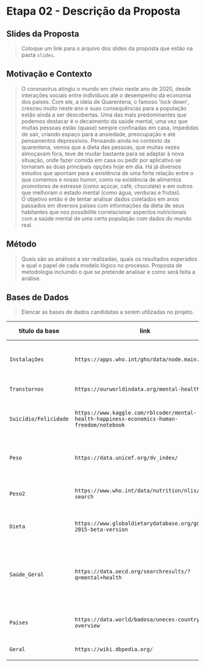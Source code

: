 # Etapa 02 - Descrição da Proposta

## Slides da Proposta

> Coloque um link para o arquivo dos slides da proposta que estão na pasta `slides`.

## Motivação e Contexto

> O coronavírus atingiu o mundo em cheio neste ano de 2020, desde interações sociais entre indivíduos até o desempenho da economia dos países. Com ele, a ideia de Quarentena, o famoso 'lock down', cresceu muito neste ano e suas consequências para a população estão ainda a ser descobertas. Uma das mais predominantes que podemos destacar é o decaimento da saúde mental, uma vez que muitas pessoas estão (quase) sempre confinadas em casa, impedidas de sair, criando espaço para a ansiedade, preocupação e até pensamentos depressivos. Pensando ainda no contexto da quarentena, vemos que a dieta das pessoas, que muitas vezes almoçavam fora, teve de mudar bastante para se adaptar à nova situação, onde fazer comida em casa ou pedir por aplicativo se tornaram as duas principais opções hoje em dia. Há já diversos estudos que apontam para a existência de uma forte relação entre o que comemos e nosso humor, como na existência de alimentos promotores de estresse (como açúcar, café, chocolate) e em outros que melhoram o estado mental (como água, verduras e frutas).  
O objetivo então é de tentar analisar dados coletados em anos passados em diversos países com informações da dieta de seus habitantes que nos possibilite correlacionar aspectos nutricionais com a saúde mental de uma certa população com dados do mundo real.

## Método

> Quais são as análises a ser realizadas, quais os resultados esperados e qual o papel de cada modelo lógico no processo. Proposta de metodologia incluindo o que se pretende analisar e como será feita a análise.

## Bases de Dados
> Elencar as bases de dados candidatas a serem utilizadas no projeto.

título da base | link | breve descrição
----- | ----- | -----
`Instalações` | `https://apps.who.int/gho/data/node.main.MHFAC` | `Instalações para tratamento de problemas mentais por país (JSON) `
`Transtornos` | `https://ourworldindata.org/mental-health` | `Transtornos mentais por país (CSV)`
`Suicídio/Felicidade` | `https://www.kaggle.com/rblcoder/mental-health-happiness-economics-human-freedom/notebook` | `Dados sobre Suicídio e níveis de felicidade por país (CSV)`
`Peso` | `https://data.unicef.org/dv_index/` | `Taxa de obesidade, desnutrição entre outros por país (CSV)`
`Peso2` | `https://www.who.int/data/nutrition/nlis/data-search` | `Taxa de obesidade e desnutrição por país (CSV)`
`Dieta` | `https://www.globaldietarydatabase.org/gdd-2015-beta-version` | `Informações sobre o tipo de dieta mais comum por país`
`Saúde_Geral` | `https://data.oecd.org/searchresults/?q=mental+health` | `Dados diversos relacionados à saúde, além de dados sobre índices de suicídio e de obesidade (CSV)`
`Países` | `https://data.world/badosa/uneces-country-overview` | `Dados geográficos gerais de países (JSON)`
`Geral` | `https://wiki.dbpedia.org/` | `Dados gerais de países (grafo)`


